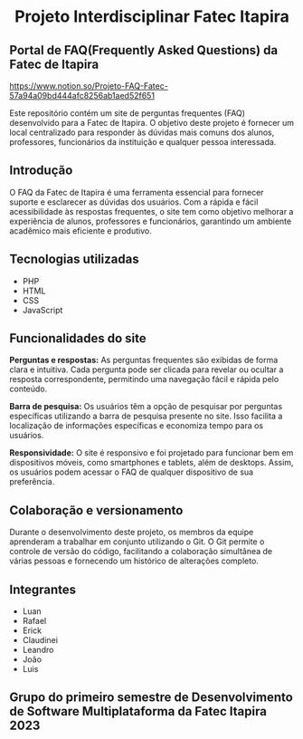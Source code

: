 # <p align='center'>Projeto Interdisciplinar Fatec Itapira</p>

## Portal de FAQ(Frequently Asked Questions) da Fatec de Itapira

https://www.notion.so/Projeto-FAQ-Fatec-57a94a09bd444afc8256ab1aed52f651

Este repositório contém um site de perguntas frequentes (FAQ) desenvolvido para a Fatec de Itapira. O objetivo deste projeto é fornecer um local centralizado para responder às dúvidas mais comuns dos alunos, professores, funcionários da instituição e qualquer pessoa interessada.
<br>

## Introdução

O FAQ da Fatec de Itapira é uma ferramenta essencial para fornecer suporte e esclarecer as dúvidas dos usuários. Com a rápida e fácil acessibilidade às respostas frequentes, o site tem como objetivo melhorar a experiência de alunos, professores e funcionários, garantindo um ambiente acadêmico mais eficiente e produtivo.
<br>

## Tecnologias utilizadas

- PHP
- HTML
- CSS
- JavaScript

## Funcionalidades do site

**Perguntas e respostas:** As perguntas frequentes são exibidas de forma clara e intuitiva. Cada pergunta pode ser clicada para revelar ou ocultar a resposta correspondente, permitindo uma navegação fácil e rápida pelo conteúdo.

**Barra de pesquisa:** Os usuários têm a opção de pesquisar por perguntas específicas utilizando a barra de pesquisa presente no site. Isso facilita a localização de informações específicas e economiza tempo para os usuários.

**Responsividade:** O site é responsivo e foi projetado para funcionar bem em dispositivos móveis, como smartphones e tablets, além de desktops. Assim, os usuários podem acessar o FAQ de qualquer dispositivo de sua preferência.

## Colaboração e versionamento

Durante o desenvolvimento deste projeto, os membros da equipe aprenderam a trabalhar em conjunto utilizando o Git. O Git permite o controle de versão do código, facilitando a colaboração simultânea de várias pessoas e fornecendo um histórico de alterações completo.

## Integrantes

- Luan
- Rafael
- Erick
- Claudinei
- Leandro
- João
- Luis

## Grupo do primeiro semestre de Desenvolvimento de Software Multiplataforma da Fatec Itapira 2023

